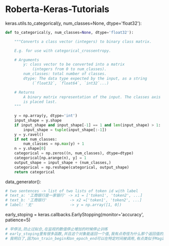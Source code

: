 # Roberta-Keras-Tutorials

keras.utils.to_categorical(y, num_classes=None, dtype='float32'):


```python
def to_categorical(y, num_classes=None, dtype='float32'):

    """Converts a class vector (integers) to binary class matrix.

    E.g. for use with categorical_crossentropy.

    # Arguments
        y: class vector to be converted into a matrix
            (integers from 0 to num_classes).
        num_classes: total number of classes.
        dtype: The data type expected by the input, as a string
            (`float32`, `float64`, `int32`...)

    # Returns
        A binary matrix representation of the input. The classes axis
        is placed last.
    """
    
    y = np.array(y, dtype='int')
    input_shape = y.shape
    if input_shape and input_shape[-1] == 1 and len(input_shape) > 1:
        input_shape = tuple(input_shape[:-1])
    y = y.ravel()
    if not num_classes:
        num_classes = np.max(y) + 1
    n = y.shape[0]
    categorical = np.zeros((n, num_classes), dtype=dtype)
    categorical[np.arange(n), y] = 1
    output_shape = input_shape + (num_classes,)
    categorical = np.reshape(categorical, output_shape)
    return categorical
```

data_generator():

```python
# two sentences -> list of two lists of token id with label
# text_a: '工商银行是一家银行' -> x1 = ['token1', 'token2', ...]
# text_b: '工商银行'          -> x2 =['token1', 'token2', ...]
# label: '无'                -> y = np.array([1, 0])
```

early_stoping = keras.callbacks.EarlyStopping(monitor='accuracy',
                                              patience=5)

```python
# 早停法,防止过拟合,在监视的数值停止增加的时候停止训练
# early_stoping里有很多函数,并且这个对象能返回一个值,我有点奇怪为什么那个返回值的函数被调用了
# 我明白了,因为on_train_begin和on_epoch_end可以在特定时间被调用,有点类似于Magic method?
```